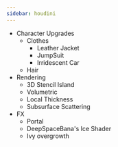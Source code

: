 ```yaml
---
sidebar: houdini
---
```

- Character Upgrades
  - Clothes
    - Leather Jacket
    - JumpSuit
    - Irridescent Car
  - Hair
- Rendering
  - 3D Stencil Island
  - Volumetric
  - Local Thickness
  - Subsurface Scattering
- FX
  - Portal
  - DeepSpaceBana's Ice Shader
  - Ivy overgrowth
